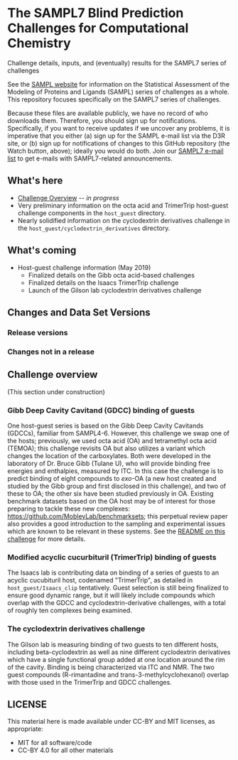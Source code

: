 # The SAMPL7 Blind Prediction Challenges for Computational Chemistry
Challenge details, inputs, and (eventually) results for the SAMPL7 series of challenges

See the [SAMPL website](https://samplchallenges.github.io) for information on the Statistical Assessment of the Modeling of Proteins and Ligands (SAMPL) series of challenges as a whole. This repository focuses specifically on the SAMPL7 series of challenges.

Because these files are available publicly, we have no record of who downloads them. Therefore, you should sign up for notifications. Specifically, if you want to receive updates if we uncover any problems, it is imperative that you either (a) sign up for the SAMPL e-mail list via the D3R site, or (b) sign up for notifications of changes to this GitHub repository (the Watch button, above); ideally you would do both.
Join our [SAMPL7 e-mail list](http://eepurl.com/gpBBun) to get e-mails with SAMPL7-related announcements.

## What's here
- [Challenge Overview](#challenge-overview) -- *in progress*
- Very preliminary information on the octa acid and TrimerTrip host-guest challenge components in the `host_guest` directory.
- Nearly solidified information on the cyclodextrin derivatives challenge in the `host_guest/cyclodextrin_derivatives` directory.

## What's coming
- Host-guest challenge information (May 2019)
  - Finalized details on the Gibb octa acid-based challenges
  - Finalized details on the Isaacs TrimerTrip challenge
  - Launch of the Gilson lab cyclodextrin derivatives challenge

## Changes and Data Set Versions

### Release versions

### Changes not in a release

## Challenge overview

(This section under construction)

### Gibb Deep Cavity Cavitand (GDCC) binding of guests

One host-guest series is based on the Gibb Deep Cavity Cavitands (GDCCs), familiar from SAMPL4-6. However, this challenge we swap one of the hosts; previously, we used octa acid (OA) and tetramethyl octa acid (TEMOA); this challenge revisits OA but also utilizes a variant which changes the location of the carboxylates.  Both were developed in the laboratory of Dr. Bruce Gibb (Tulane U), who will provide binding free energies and enthalpies, measured by ITC. In this case the challenge is to predict binding of eight compounds to *exo*-OA (a new host created and studied by the Gibb group and first disclosed in this challenge), and two of these to OA; the other six have been studied previously in OA. Existing benchmark datasets based on the OA host may be of interest for those preparing to tackle these new complexes: https://github.com/MobleyLab/benchmarksets; this perpetual review paper also provides a good introduction to the sampling and experimental issues which are known to be relevant in these systems. See the [README on this challenge](host_guest/GDCC_and_guests/README.md) for more details.

### Modified acyclic cucurbituril (TrimerTrip) binding of guests

The Isaacs lab is contributing data on binding of a series of guests to an acyclic cucubituril host, codenamed "TrimerTrip", as detailed in `host_guest/Isaacs_clip` tentatively. Guest selection is still being finalized to ensure good dynamic range, but it will likely include compounds which overlap with the GDCC and cyclodextrin-derivative challenges, with a total of roughly ten complexes being examined.

### The cyclodextrin derivatives challenge

The Gilson lab is measuring binding of two guests to ten different hosts, including beta-cyclodextrin as well as nine different cyclodextrin derivatives which have a single functional group added at one location around the rim of the cavity. Binding is being characterized via ITC and NMR. The two guest compounds (R-rimantadine and trans-3-methylcyclohexanol) overlap with those used in the TrimerTrip and GDCC challenges.

## LICENSE

This material here is made available under CC-BY and MIT licenses, as appropriate:
- MIT for all software/code
- CC-BY 4.0 for all other materials
